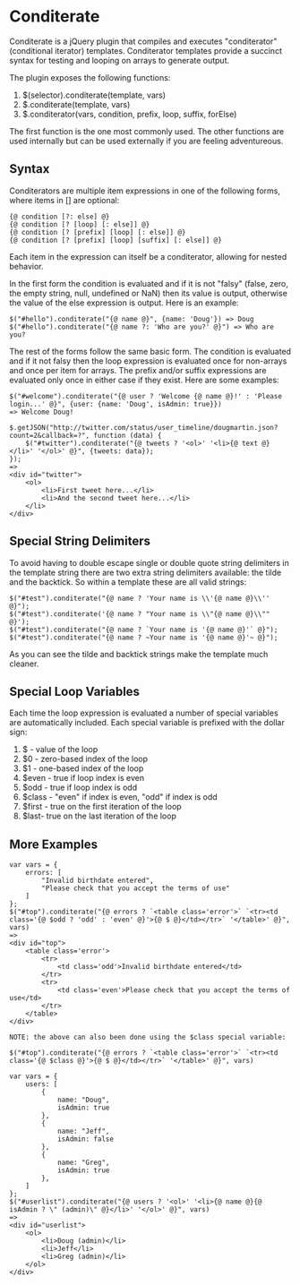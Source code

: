 Conditerate
===========
 
Conditerate is a jQuery plugin that compiles and executes "conditerator" (conditional iterator) templates.  Conditerator templates provide a succinct syntax for testing and looping on arrays to generate output.

The plugin exposes the following functions:

1. $(selector).conditerate(template, vars)
2. $.conditerate(template, vars)
3. $.conditerator(vars, condition, prefix, loop, suffix, forElse)

The first function is the one most commonly used.  The other functions are used internally but can be used externally if you are feeling adventureous.

Syntax
------

Conditerators are multiple item expressions in one of the following forms, where items in [] are optional:
 
	{@ condition [?: else] @}
	{@ condition [? [loop] [: else]] @}
	{@ condition [? [prefix] [loop] [: else]] @}
	{@ condition [? [prefix] [loop] [suffix] [: else]] @}
	
Each item in the expression can itself be a conditerator, allowing for nested behavior.
	
In the first form the condition is evaluated and if it is not "falsy" (false, zero, the empty string, null, undefined or NaN) then its value is output, otherwise the value of the else expression is output.  Here is an example:
	
	$("#hello").conditerate("{@ name @}", {name: 'Doug'}) => Doug
	$("#hello").conditerate("{@ name ?: 'Who are you?' @}") => Who are you?

The rest of the forms follow the same basic form.  The condition is evaluated and if it not falsy then the loop expression is evaluated once for non-arrays and once per item for arrays.  The prefix and/or suffix expressions are evaluated only once in either case if they exist.  Here are some examples:
	
	$("#welcome").conditerate("{@ user ? 'Welcome {@ name @}!' : 'Please login...' @}", {user: {name: 'Doug', isAdmin: true}})
	=> Welcome Doug!
	
	$.getJSON("http://twitter.com/status/user_timeline/dougmartin.json?count=2&callback=?", function (data) {
		$("#twitter").conditerate("{@ tweets ? '<ol>' '<li>{@ text @}</li>' '</ol>' @}", {tweets: data});
	});
	=>
	<div id="twitter">
		<ol>
			<li>First tweet here...</li>
			<li>And the second tweet here...</li>
		</li>
	</div>

Special String Delimiters
-------------------------
	
To avoid having to double escape single or double quote string delimiters in the template string there are two extra string delimiters available: the tilde and the backtick.  So within a template these are all valid strings:

	$("#test").conditerate("{@ name ? 'Your name is \\'{@ name @}\\'' @}");
	$("#test").conditerate('{@ name ? "Your name is \\"{@ name @}\\"" @}');
	$("#test").conditerate("{@ name ? `Your name is '{@ name @}'` @}");
	$("#test").conditerate("{@ name ? ~Your name is '{@ name @}'~ @}");
	
As you can see the tilde and backtick strings make the template much cleaner.

Special Loop Variables
----------------------

Each time the loop expression is evaluated a number of special variables are automatically included. Each special variable is prefixed with the dollar sign:

1. $ - value of the loop
2. $0 - zero-based index of the loop
3. $1 - one-based index of the loop
4. $even - true if loop index is even
5. $odd - true if loop index is odd
6. $class - "even" if index is even, "odd" if index is odd
7. $first - true on the first iteration of the loop
8. $last- true on the last iteration of the loop

More Examples
-------------
	
	var vars = {
		errors: [
			"Invalid birthdate entered",
			"Please check that you accept the terms of use"
		]
	};
	$("#top").conditerate("{@ errors ? `<table class='error'>` `<tr><td class='{@ $odd ? 'odd' : 'even' @}'>{@ $ @}</td></tr>` '</table>' @}", vars) 
	=> 
	<div id="top">
		<table class='error'>
			<tr>
				<td class='odd'>Invalid birthdate entered</td>
			</tr>
			<tr>
				<td class='even'>Please check that you accept the terms of use</td>
			</tr>
		</table>
	</div>
	
	NOTE: the above can also been done using the $class special variable:
	
	$("#top").conditerate("{@ errors ? `<table class='error'>` `<tr><td class='{@ $class @}'>{@ $ @}</td></tr>` '</table>' @}", vars) 
	
	var vars = {
		users: [
			{
				name: "Doug",
				isAdmin: true
			},
			{
				name: "Jeff",
				isAdmin: false
			},
			{
				name: "Greg",
				isAdmin: true
			},
		]
	};
	$("#userlist").conditerate("{@ users ? '<ol>' '<li>{@ name @}{@ isAdmin ? \" (admin)\" @}</li>' '</ol>' @}", vars) 
	=> 
	<div id="userlist">
		<ol>
			<li>Doug (admin)</li>
			<li>Jeff</li>
			<li>Greg (admin)</li>
		</ol>
	</div>
	
